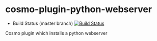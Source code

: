 cosmo-plugin-python-webserver
=============================

- Build Status (master branch) [![Build Status](https://secure.travis-ci.org/CloudifySource/cosmo-plugin-python-webserver.png?branch=master)](http://travis-ci.org/CloudifySource/cosmo-plugin-python-webserver)

Cosmo plugin which installs a python webserver
